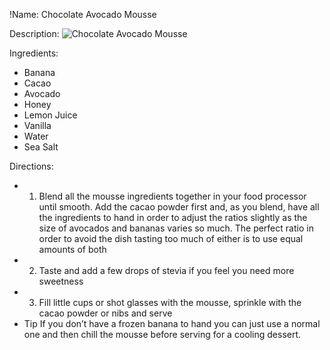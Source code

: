!Name: Chocolate Avocado Mousse

Description:
![Chocolate Avocado Mousse](https://www.themealdb.com/images/media/meals/uttuxy1511382180.jpg "Chocolate Avocado Mousse")

Ingredients:
- Banana
- Cacao
- Avocado
- Honey
- Lemon Juice
- Vanilla
- Water
- Sea Salt

Directions:
- 1. Blend all the mousse ingredients together in your food processor until smooth. Add the cacao powder first and, as you blend, have all the ingredients to hand in order to adjust the ratios slightly as the size of avocados and bananas varies so much. The perfect ratio in order to avoid the dish tasting too much of either is to use equal amounts of both
- 2. Taste and add a few drops of stevia if you feel you need more sweetness
- 3. Fill little cups or shot glasses with the mousse, sprinkle with the cacao powder or nibs and serve
- Tip If you don’t have a frozen banana to hand you can just use a normal one and then chill the mousse before serving for a cooling dessert.
